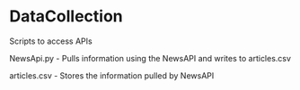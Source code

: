 # DataCollection
Scripts to access APIs 

NewsApi.py - Pulls information using the NewsAPI and writes to articles.csv

articles.csv - Stores the information pulled by NewsAPI

